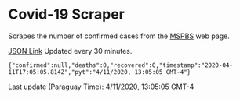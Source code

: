 # Covid-19 Scraper

Scrapes the number of confirmed cases from the [MSPBS](https://www.mspbs.gov.py/covid-19.php) web page.

[JSON Link](https://jmayalag.github.io/covid19-scrape/cases.json)
Updated every 30 minutes.
```
{"confirmed":null,"deaths":0,"recovered":0,"timestamp":"2020-04-11T17:05:05.814Z","pyt":"4/11/2020, 13:05:05 GMT-4"}
```
Last update (Paraguay Time): 4/11/2020, 13:05:05 GMT-4